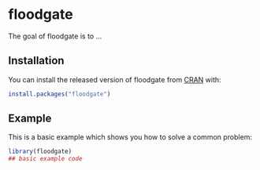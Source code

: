 
# floodgate

<!-- badges: start -->
<!-- badges: end -->

The goal of floodgate is to ...

## Installation

You can install the released version of floodgate from [CRAN](https://CRAN.R-project.org) with:

``` r
install.packages("floodgate")
```

## Example

This is a basic example which shows you how to solve a common problem:

``` r
library(floodgate)
## basic example code
```

